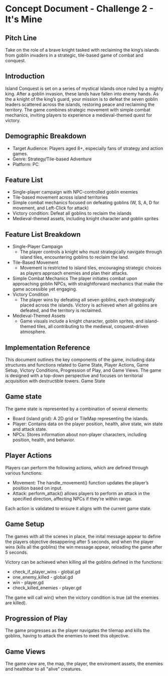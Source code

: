 # Concept Document - Challenge 2 - It's Mine

## Pitch Line
Take on the role of a brave knight tasked with reclaiming the king’s islands from goblin invaders in a strategic, tile-based game of combat and conquest.

## Introduction
Island Conquest is set on a series of mystical islands once ruled by a mighty king. After a goblin invasion, these lands have fallen into enemy hands. As the a knight of the king’s guard, your mission is to defeat the seven goblin leaders scattered across the islands, restoring peace and reclaiming the territory. The game combines strategic movement with simple combat mechanics, inviting players to experience a medieval-themed quest for victory.

## Demographic Breakdown

+ Target Audience: Players aged 8+, especially fans of strategy and action games.
+ Genre: Strategy/Tile-based Adventure
+ Platform: PC

## Feature List

+ Single-player campaign with NPC-controlled goblin enemies
+ Tile-based movement across island territories
+ Simple combat mechanics focused on defeating goblins (W, S, A, D for movement, and Left-Click for attack)
+ Victory condition: Defeat all goblins to reclaim the islands
+ Medieval-themed assets, including knight character and goblin sprites

## Feature List Breakdown

+ Single-Player Campaign
  + The player controls a knight who must strategically navigate through island tiles, encountering goblins to reclaim the land.
+ Tile-Based Movement
  + Movement is restricted to island tiles, encouraging strategic choices as players approach enemies and plan their attacks.
+ Simple Combat Mechanics
    The player initiates combat upon approaching goblin NPCs, with straightforward mechanics that make the game accessible yet engaging.
+ Victory Condition
  + The player wins by defeating all seven goblins, each strategically placed across the islands. Victory is achieved when all goblins are defeated, and the territory is reclaimed.
+ Medieval-Themed Assets
  + Game visuals include a knight character, goblin sprites, and island-themed tiles, all contributing to the medieval, conquest-driven atmosphere.

## Implementation Reference

This document outlines the key components of the game, including data structures and functions related to Game State, Player Actions, Game Setup, Victory Conditions, Progression of Play, and Game Views. The game is designed with a top-down perspective and focuses on territorial acquisition with destructible towers.
Game State

## Game state
The game state is represented by a combination of several elements:

+ Board (island grid): A 2D grid or TileMap representing the islands.
+ Player: Contains data on the player position, health, alive state, win state and attack state.
+ NPCs: Stores information about non-player characters, including position, health, and behavior.

## Player Actions

Players can perform the following actions, which are defined through various functions:

+ Movement: The handle_movement() function updates the player’s position based on input.
+ Attack: perform_attack() allows players to perform an attack in the specified direction, affecting NPCs if they’re within range.

Each action is validated to ensure it aligns with the current game state.

## Game Setup

The games with all the scenes in place, the inital message appear to define the players objective desappering after 5 seconds, and when the player wins (kills all the goblins) the win message appear, reloading the game after 5 seconds.

Victory can be achieved when killing all the goblins defined in the functions:
+ check_if_player_wins - global.gd
+ one_enemy_killed - global.gd
+ win - player.gd
+ check_killed_enemies - player.gd
  
The game will call win() when the victory condition is true (all the enemies are killed).

## Progression of Play

The game progresses as the player navigates the tilemap and kills the goblins, having to attack the enemies to meet this objective.

## Game Views

The game view are, the map, the player, the enviroment assets, the enemies and healthbar to all "alive" creatures.